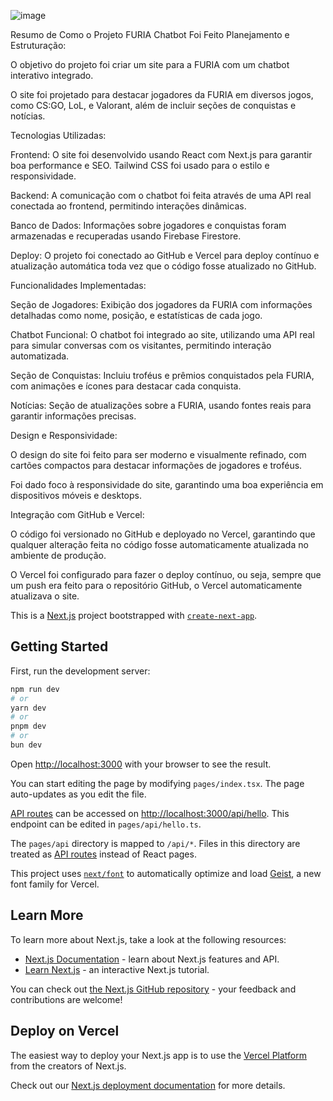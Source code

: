 

![image](https://github.com/user-attachments/assets/552fd2fd-68ea-4e19-b66e-04b0a6051a28)

Resumo de Como o Projeto FURIA Chatbot Foi Feito
Planejamento e Estruturação:

O objetivo do projeto foi criar um site para a FURIA com um chatbot interativo integrado.

O site foi projetado para destacar jogadores da FURIA em diversos jogos, como CS:GO, LoL, e Valorant, além de incluir seções de conquistas e notícias.

Tecnologias Utilizadas:

Frontend: O site foi desenvolvido usando React com Next.js para garantir boa performance e SEO. Tailwind CSS foi usado para o estilo e responsividade.

Backend: A comunicação com o chatbot foi feita através de uma API real conectada ao frontend, permitindo interações dinâmicas.

Banco de Dados: Informações sobre jogadores e conquistas foram armazenadas e recuperadas usando Firebase Firestore.

Deploy: O projeto foi conectado ao GitHub e Vercel para deploy contínuo e atualização automática toda vez que o código fosse atualizado no GitHub.

Funcionalidades Implementadas:

Seção de Jogadores: Exibição dos jogadores da FURIA com informações detalhadas como nome, posição, e estatísticas de cada jogo.

Chatbot Funcional: O chatbot foi integrado ao site, utilizando uma API real para simular conversas com os visitantes, permitindo interação automatizada.

Seção de Conquistas: Incluiu troféus e prêmios conquistados pela FURIA, com animações e ícones para destacar cada conquista.

Notícias: Seção de atualizações sobre a FURIA, usando fontes reais para garantir informações precisas.

Design e Responsividade:

O design do site foi feito para ser moderno e visualmente refinado, com cartões compactos para destacar informações de jogadores e troféus.

Foi dado foco à responsividade do site, garantindo uma boa experiência em dispositivos móveis e desktops.

Integração com GitHub e Vercel:

O código foi versionado no GitHub e deployado no Vercel, garantindo que qualquer alteração feita no código fosse automaticamente atualizada no ambiente de produção.

O Vercel foi configurado para fazer o deploy contínuo, ou seja, sempre que um push era feito para o repositório GitHub, o Vercel automaticamente atualizava o site.






This is a [Next.js](https://nextjs.org) project bootstrapped with [`create-next-app`](https://nextjs.org/docs/pages/api-reference/create-next-app).

## Getting Started

First, run the development server:

```bash
npm run dev
# or
yarn dev
# or
pnpm dev
# or
bun dev
```

Open [http://localhost:3000](http://localhost:3000) with your browser to see the result.

You can start editing the page by modifying `pages/index.tsx`. The page auto-updates as you edit the file.

[API routes](https://nextjs.org/docs/pages/building-your-application/routing/api-routes) can be accessed on [http://localhost:3000/api/hello](http://localhost:3000/api/hello). This endpoint can be edited in `pages/api/hello.ts`.

The `pages/api` directory is mapped to `/api/*`. Files in this directory are treated as [API routes](https://nextjs.org/docs/pages/building-your-application/routing/api-routes) instead of React pages.

This project uses [`next/font`](https://nextjs.org/docs/pages/building-your-application/optimizing/fonts) to automatically optimize and load [Geist](https://vercel.com/font), a new font family for Vercel.

## Learn More

To learn more about Next.js, take a look at the following resources:

- [Next.js Documentation](https://nextjs.org/docs) - learn about Next.js features and API.
- [Learn Next.js](https://nextjs.org/learn-pages-router) - an interactive Next.js tutorial.

You can check out [the Next.js GitHub repository](https://github.com/vercel/next.js) - your feedback and contributions are welcome!

## Deploy on Vercel

The easiest way to deploy your Next.js app is to use the [Vercel Platform](https://vercel.com/new?utm_medium=default-template&filter=next.js&utm_source=create-next-app&utm_campaign=create-next-app-readme) from the creators of Next.js.

Check out our [Next.js deployment documentation](https://nextjs.org/docs/pages/building-your-application/deploying) for more details.
